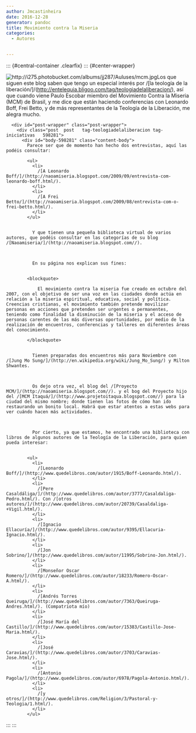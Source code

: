```yaml
---
author: Jmcastinheira
date: 2016-12-28
generator: pandoc
title: Movimiento contra la Miseria
categories:
  - Autores


---
```




::: {#central-container .clearfix}
::: {#center-wrapper}
    <div id="center" class="clearfix">
      <img class="alignleft" title="http://i275.photobucket.com/albums/jj287/Auluses/mcm.jpg" src="http://i275.photobucket.com/albums/jj287/Auluses/mcm.jpg?v=1252050164421" />Los que siguen este blog saben que tengo un especial interés por /[la teología de la liberación/]/(http://entelequia.bligoo.com/tag/teologiadelaliberacion/), así que cuando viene Paulo Escobar miembro del Movimiento Contra la Miseria (MCM) de Brasil, y me dice que están haciendo conferencias con Leonardo Boff, Frei Betto, y de más representantes de la Teología de la Liberación, me alegra mucho. 
      
      <div id="post-wrapper" class="post-wrapper">
        <div class="post  post   tag-teologiadelaliberacion tag-iniciativas   598281">
          <div id="body-598281" class="content-body">
            Parece ser que de momento han hecho dos entrevistas, aquí las podéis consultar: 
            
            <ul>
              <li>
                /[A Leonardo Boff/]/(http://naoamiseria.blogspot.com/2009/09/entrevista-com-leonardo-boff.html/).
              </li>
              <li>
                /[A Frei Betto/]/(http://naoamiseria.blogspot.com/2009/08/entrevista-com-o-frei-betto.html/).
              </li>
            </ul>
            
            
              Y que tienen una pequeña biblioteca virtual de varios autores, que podéis consultar en las categorías de su blog /[Naoamiseria/]/(http://naoamiseria.blogspot.com//).
            
            
            
              En su página nos explican sus fines:
            
            
            <blockquote>
              
                El movimiento contra la miseria fue creado en octubre del 2007, con el objetivo de ser una voz en las ciudades donde actúa en relación a la miseria espiritual, educativa, social y política. Creencias cristianas, el movimiento también pretende movilizar personas en acciones que pretenden ser urgentes o permanentes, teniendo como finalidad la disminución de la miseria y el acceso de personas carentes de las más diversas oportunidades, por medio de la realización de encuentros, conferencias y talleres en diferentes áreas del conocimiento.
              
            </blockquote>
            
            
              Tienen preparadas dos encuentros más para Noviembre con /[Jung Mo Sung/]/(http://en.wikipedia.org/wiki/Jung_Mo_Sung/) y Milton Shwantes.
            
            
            
              Os dejo otra vez, el blog del /[Proyecto MCM/]/(http://naoamiseria.blogspot.com//). y el bog del Proyecto hijo del /[MCM Itaquá/]/(http://www.projetoitaqua.blogspot.com//) para la ciudad del mismo nombre; donde tienen las fotos de cómo han ido restaurando un bonito local. Habrá que estar atentos a estas webs para ver cuándo hacen más actividades.
            
            
            
              Por cierto, ya que estamos, he encontrado una biblioteca con libros de algunos autores de la Teología de la Liberación, para quien pueda interesar:
            
            
            <ul>
              <li>
                /[Leonardo Boff/]/(http://www.quedelibros.com/autor/1915/Boff-Leonardo.html/).
              </li>
              <li>
                /[Pere Casaldáliga/]/(http://www.quedelibros.com/autor/3777/Casaldaliga-Pedro.html/). Con /[otros autores/]/(http://www.quedelibros.com/autor/20739/Casaldaliga-+Vigil.html/).
              </li>
              <li>
                /[Ignacio Ellacuría/]/(http://www.quedelibros.com/autor/9395/Ellacuria-Ignacio.html/).
              </li>
              <li>
                /[Jon Sobrino/]/(http://www.quedelibros.com/autor/11995/Sobrino-Jon.html/).
              </li>
              <li>
                /[Monseñor Oscar Romero/]/(http://www.quedelibros.com/autor/18233/Romero-Oscar-A.html/).
              </li>
              <li>
                /[Andrés Torres Queiruga/]/(http://www.quedelibros.com/autor/7363/Queiruga-Andres.html/). (Compatriota mío)
              </li>
              <li>
                /[José María del Castillo/]/(http://www.quedelibros.com/autor/15383/Castillo-Jose-Maria.html/).
              </li>
              <li>
                /[José Caravias/]/(http://www.quedelibros.com/autor/3703/Caravias-Jose.html/).
              </li>
              <li>
                /[Antonio Pagola/]/(http://www.quedelibros.com/autor/6978/Pagola-Antonio.html/).
              </li>
              <li>
                /[y otros/]/(http://www.quedelibros.com/Religion/3/Pastoral-y-Teologia/1.html/).
              </li>
            </ul>
          
        
      
    
:::
:::
